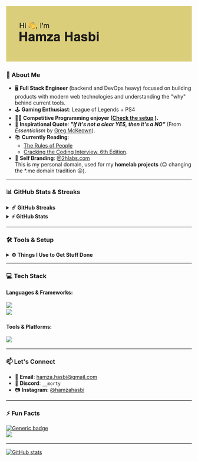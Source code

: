 
![title](/header.png)

### 🚀 About Me
- 🖥️ **Full Stack Engineer** (backend and DevOps heavy) focused on building products with modern web technologies and understanding the "why" behind current tools.
- 🕹️ **Gaming Enthusiast**: League of Legends + PS4
- 👨‍💻 **Competitive Programming enjoyer ([Check the setup](https://github.com/hamzahasbi/CP-stuffs) ).**
- 💭 **Inspirational Quote**: ***"If it's not a clear YES, then it's a NO"*** (From *Essentialism* by [Greg McKeown](https://essentialism.com/)).
- 📚 **Currently Reading**:
  - [The Rules of People](https://www.goodreads.com/book/show/36611665-the-rules-of-people)
  - [Cracking the Coding Interview, 6th Edition](https://www.crackingthecodinginterview.com/solutions.html).
- 🧪 **Self Branding**: [@2hlabs.com](https://hamzahasbi.2hlabs.com)  
  This is my personal domain, used for my **homelab projects** (😐 changing the *.me domain tradition 😐).
  
---
### 📊 GitHub Stats & Streaks
<details>
  <summary><b>☄️ GitHub Streaks</b></summary>
    <img src="https://nirzak-streak-stats.vercel.app?user=hamzahasbi&theme=catppuccin-mocha&hide_border=true"/>
</details>
<details>
  <summary><b>⚡ GitHub Stats</b></summary>
  <br/>
  <img height="180em" src="https://github-profile-summary-cards.vercel.app/api/cards/profile-details?username=hamzahasbi&theme=dracula" />
  <br />
  <img height="180em" src="https://github-profile-summary-cards.vercel.app/api/cards/productive-time?username=hamzahasbi&theme=dracula" />
  <img height="180em" src="https://github-profile-summary-cards.vercel.app/api/cards/stats?username=hamzahasbi&theme=dracula" />
  <img height="180em" src="https://github-profile-summary-cards.vercel.app/api/cards/repos-per-language?username=hamzahasbi&theme=dracula" />
  <img height="180em" src="https://github-profile-summary-cards.vercel.app/api/cards/most-commit-language?username=hamzahasbi&theme=dracula" />
  <br />
  <img src="https://github-readme-stats.vercel.app/api/top-langs/?username=hamzahasbi&langs_count=10&theme=dracula"/>
</details>

---

### 🛠️ Tools & Setup
<details>
  <summary><b>⚙️ Things I Use to Get Stuff Done</b></summary>
  <ul>
    <li><b>OS:</b> macOS .</li>
    <li><b>Setup:</b> MacBook Pro M1 Pro (14-inch, 16GB RAM, 512GB SSD) + <a href="http://www.hybrok.com/index.php/hybrok-spark-hs24cuf" target="_blank">Monitor 1</a> + <a href="https://www.msi.com/Monitor/Optix-MAG241C/support" target="_blank">Monitor 2</a> + <a href="https://www.razer.com/gaming-mice/razer-basilisk-x-hyperspeed" target="_blank">Mouse</a> + <a href="https://spiritofgamer.com/gb/keyboards/165-xpert-k500-3700104435391.html" target="_blank">Keyboard</a> + <a href="https://electronics.sony.com/audio/gaming-audio/inzone-headsets/p/mdrg300-w" target="_blank">Headset</a>.</li>
    <li><b>Terminal:</b> <a href="https://ghostty.org/" target="_blank">Ghostty</a> with <a href="https://github.com/ohmyzsh/ohmyzsh/wiki/Installing-ZSH" target="_blank">ZSH</a> , <a href="https://zellij.dev/" target="_blank">Zellij</a>,<a href="https://ohmyz.sh/" target="_blank">oh-my-zsh</a> and <a href="https://yazi-rs.github.io/" target="_blank">yazi</a>.</li>
    <li><b>IDEs & Code Editors:</b> PHPStorm, WebStorm, <b>Windsurf</b>, and Neovim.</li>
    <li><b>Utilities :</b> <a href="https://marta.sh/docs/" target="_blank">Marta</a>,
    <a href="https://www.raycast.com/" target="_blank">Raycast</a>, <a href="https://alt-tab-macos.netlify.app/" target="_blank">altTab</a>, <a href="https://www.macbartender.com/" target="_blank">BarTender</a> and for window tiling still expolring options.</li>
  </ul>
</details>

---

### 💻 Tech Stack
#### Languages & Frameworks:
<a href="https://github.com/hamzahasbi/hamzahasbi">
  <img src="https://skillicons.dev/icons?i=php,ts,js,nodejs,rust,react,nginx,sass,mongodb,vite" />
</a>
<br />
<a href="https://github.com/hamzahasbi/hamzahasbi">
  <img src="https://skillicons.dev/icons?i=nextjs,remix,bun,symfony,bootstrap,tailwind,mysql,cpp,redis" />
</a>

#### Tools & Platforms:
<a href="https://github.com/hamzahasbi/hamzahasbi">
  <img src="https://skillicons.dev/icons?i=linux,git,docker,webstorm,phpstorm,vscode,notion,discord" />
</a>

---

### 📫 Let's Connect
- 📧 **Email**: [hamza.hasbi@gmail.com](mailto:hamza.hasbi@gmail.com)
- 💬 **Discord**: `__morty`
- 📷 **Instagram**: [@hamzahasbi](https://www.instagram.com/hamzahasbi/)
---

### ⚡ Fun Facts
[![Generic badge](https://img.shields.io/badge/Resume-Github-blue.svg)](https://resume.github.io/?hamzahasbi)  
![](https://komarev.com/ghpvc/?username=hamzahasbi&label=PROFILE+VIEWS&style=for-the-badge&color=blueviolet)

---

[![GitHub stats](https://github-readme-stats.vercel.app/api?username=hamzahasbi&count_private=true&langs_count=8&theme=dracula&layout=compact)](https://github.com/anuraghazra/github-readme-stats)
